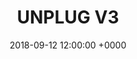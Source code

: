 ---
title: UNPLUG V3
tags:
- event
layout: event
permalink: "/event/:title"
location: Madonna di Campiglio, Trentino, Italy
image: http://localhost:4000/assets/img/location/tuckett.jpg
when_header: September 12-14, 2018
how_was_it:
- We have chosen the best of the best. Unplug will be hosted in two amazing venues The Unplug Resort and The Unplug Refuge.

- The Resort is a ****s hotel, in Madonna di Campiglio, often called "the pearl of the Dolomites". The Refuge instead is a mountain hut in the heart of Brenta Dolomites, grandiose mountains in the northern part of Trentino. This hut is set in the Dolomites at 2272 mt., where your view can spread above the neighboring mountains and you can't hear a sound other than animals. The location maintains the typical character of an alpine refuge, with basic-wood accommodations, intense food experience and cozy atmosphere.

- We will be sleeping in bunk bed dormitory rooms, which will give you a connection to your fellow hikers you won't get anywhere else. But then we'll hike back down to our hotel where you can relax in one of the biggests SPAs of the Alps.

#video: https://www.youtube.com/watch?v=kvSf09IXdvk
video: https://www.youtube.com/embed/kvSf09IXdvk
caratteristics:
  altitude: 2250 mt
  cooking: Local and Traditional
  beds: 100 people
past_edition:
  period: 12 - 13 - 14 - 15 September 2018
  image: http://localhost:4000/assets/img/edition_cards/tires.png

# speakers:
# - name: To be announced
#   role: TBD
#   image: http://localhost:4000/assets/img/speakers/placeholder_speakers.jpg
organizers:
- name: STEFANO BERNARDI
  role: Investor
  image: http://localhost:4000/assets/img/organizers/stefano.jpg
- name: LORENZO SANNA
  role: Business Developer
  image: http://localhost:4000/assets/img/organizers/lor.png
attendees:
- name: 1kx
  image: http://localhost:4000/assets/img/attendees/unplugv3/1kx.png
- name: Anthemis Group
  image: http://localhost:4000/assets/img/attendees/unplugv3/anthemis.png
- name: Blockstate
  image: http://localhost:4000/assets/img/attendees/unplugv3/blockstate.png
- name: Bloctrax
  image: http://localhost:4000/assets/img/attendees/unplugv3/bloctrax.png
- name: CartHook
  image: http://localhost:4000/assets/img/attendees/unplugv3/carthook.png
- name: Centrifuge
  image: http://localhost:4000/assets/img/attendees/unplugv3/centrifuge.png
- name: Cofound.it
  image: http://localhost:4000/assets/img/attendees/unplugv3/cofound.png
- name: Consensys
  image: http://localhost:4000/assets/img/attendees/unplugv3/consensys.png
- name: Dharma
  image: http://localhost:4000/assets/img/attendees/unplugv3/dharma.png
- name: edChain
  image: http://localhost:4000/assets/img/attendees/unplugv3/edchain.png
- name: ETHBerlin
  image: http://localhost:4000/assets/img/attendees/unplugv3/ethBerlin.png
- name: Facebook
  image: http://localhost:4000/assets/img/attendees/unplugv3/facebook.png
- name: GP.Bullhound
  image: http://localhost:4000/assets/img/attendees/unplugv3/gpbullhound.png
- name: Hoxton Ventures
  image: http://localhost:4000/assets/img/attendees/unplugv3/hoxton.png
- name: Index Ventures
  image: http://localhost:4000/assets/img/attendees/unplugv3/indexVentures.png
- name: Libertus Capital
  image: http://localhost:4000/assets/img/attendees/unplugv3/libertus.png
- name: Outlier Ventures 
  image: http://localhost:4000/assets/img/attendees/unplugv3/ov.png
- name: Set
  image: http://localhost:4000/assets/img/attendees/unplugv3/set.png
- name: Techstar
  image: http://localhost:4000/assets/img/attendees/unplugv3/techstar.png
- name: The Bakery
  image: http://localhost:4000/assets/img/attendees/unplugv3/thebakery.png
- name: Upvest
  image: http://localhost:4000/assets/img/attendees/unplugv3/upvest.png
- name: ZK capital
  image: http://localhost:4000/assets/img/attendees/unplugv3/zkcapital.png
schedule:
- day: WEDNESDAY, SEPTEMBER 12
  program:
  - time: 1.30 PM
    what: We leave from Milano Malpensa Airport
    description: Meeting point is outside Terminal 2
  - time: 5.30 PM
    what: Arrival at Unplug's Resort
    description: Check-in and find your roommate fot the next days!
  - time: 7.00 PM
    what: Cablecar time
    description: Take the cable car to the Unplug Chalet
  - time: 8.00 PM
    what: Welcome Bonfire Aperitivo
    description: Drink, get cozy and get to meet your fellow adventurers
  - time: 8.30 PM
    what: Dinner at Unplug's Chalet
    description: Typical dinner in a luxury mountain chalet, with a simple 1 minute presentation of each guest
- day: THURSDAY, SEPTEMBER 13
  program:
  - time: 6.30 AM
    what: Yoga
    description: For the morning larks!
  - time: 7.30 AM
    what: Breakfast
    description: Get your energy for the day!
  - time: 10.00 AM
    what: Bring your backpak!
    description: We leave the Resort to reach our hiking path
  - time: 10.40 AM
    what: Hiking!
    description: We start our ascent towards the Unplug Hut
  - time: 12.00 PM
    what: Lunch
    description: We stop for a typical lunch at Rifugio Casinei
  - time: 3.00 PM
    what: Enjoy and relax
    description: As we finally get to the Hut, you can start finding your bed and enjoy the scenery
  - time: 4.30 PM
    what: Chats and discussions
    description: Get to know your fellow unpluggers a bit more
  - time: 19.30 PM
    what: Dinner
    description: Home made, slowfood and very typical dinner
- day: FRIDAY, SEPTEMBER 14
  program:
  - time: 6.30 AM
    what: Yoga
    description: Connect body and mind with nature
  - time: 7.30 AM
    what: Breakfast
    description: Get your energy for the day!
  - time: 9.30 AM
    what: Free time for chats, meditation or small hikes
    description: Feel free to spend the morning as you want
  - time: 12.30 AM
    what: Lunch Time
    description: Typical alpine Lunch
  - time: 14.30 PM
    what: Bye Bye Mountain Hut!
    description: We start our descent through the "waterfalls trail", in which you can take a shower if you want
  - time: 5.30 PM
    what: Back to the Unplug Resort
    description: Shower / SPA / Relax / Drinks
  - time: 7.30 PM
    what: Dinner
    description: Home made, slowfood and very typical food
  - time: 9.00 PM
    what: Talks
    description: Inspiring talks from your fellow mountaineers
- day: SATURDAY, SEPTEMBER 15
  program:
  - time: 7.30 AM
    what: Breakfast
    description: Meet in the Hotel lobby and load up on energies for the day.
  - time: 8.30 AM
    what: Discussion tables
    description: If you're already awake
  - time: 10.00 AM
    what: Bye Bye Unplug Resort
    description: It's time to go back to the real world! Our bus leaves now.
  - time: 12.30 AM
    what: Surprise Goodbye Lunch
    description: Promise it's worth it.
  - time: 4.30 PM
    what: Bye!
    description: We say good bye! Please ensure you book travel from Milano Malpensa Airport
      at 5:30pm at the earliest. If you need to leave earlier, please contact us before
      purchasing a ticket to make sure we can accomodate. We suggest spending the
      night in Milano and booking travel for the next morning! It is a stunning city.
date: '2018-09-12 12:00:00 +0000'
venue: Rifugio Tuckett e Sella
gallery-small:
  image:
  - http://localhost:4000/assets/img/events_photos/tuckett/01.jpg
  - http://localhost:4000/assets/img/events_photos/tuckett/02.jpg
  - http://localhost:4000/assets/img/events_photos/tuckett/03.jpg
  - http://localhost:4000/assets/img/events_photos/tuckett/04.jpg
  - http://localhost:4000/assets/img/events_photos/tuckett/05.jpg
  - http://localhost:4000/assets/img/events_photos/tuckett/06.jpg
  - http://localhost:4000/assets/img/events_photos/tuckett/07.jpg
  - http://localhost:4000/assets/img/events_photos/tuckett/08.jpg
  - http://localhost:4000/assets/img/events_photos/tuckett/09.jpg
  - http://localhost:4000/assets/img/events_photos/tuckett/10.jpg
  - http://localhost:4000/assets/img/events_photos/tuckett/12.jpg
  - http://localhost:4000/assets/img/events_photos/tuckett/13.jpg
  - http://localhost:4000/assets/img/events_photos/tuckett/14.jpg
  - http://localhost:4000/assets/img/events_photos/tuckett/15.jpg
  - http://localhost:4000/assets/img/events_photos/tuckett/11.jpg
  - http://localhost:4000/assets/img/events_photos/tuckett/16.jpg
  - http://localhost:4000/assets/img/events_photos/tuckett/19.jpg
  - http://localhost:4000/assets/img/events_photos/tuckett/20.jpg
  - http://localhost:4000/assets/img/events_photos/tuckett/17.jpg
  - http://localhost:4000/assets/img/events_photos/tuckett/18.jpg
gallery-big:
  image:
  - http://localhost:4000/assets/img/events_photos/tuckett/big/01.jpg
  - http://localhost:4000/assets/img/events_photos/tuckett/big/02.jpg
  - http://localhost:4000/assets/img/events_photos/tuckett/big/03.jpg
  - http://localhost:4000/assets/img/events_photos/tuckett/big/04.jpg
  - http://localhost:4000/assets/img/events_photos/tuckett/big/05.jpg
  - http://localhost:4000/assets/img/events_photos/tuckett/big/06.jpg
  - http://localhost:4000/assets/img/events_photos/tuckett/big/07.jpg
  - http://localhost:4000/assets/img/events_photos/tuckett/big/08.jpg
  - http://localhost:4000/assets/img/events_photos/tuckett/big/09.jpg
  - http://localhost:4000/assets/img/events_photos/tuckett/big/10.jpg
  - http://localhost:4000/assets/img/events_photos/tuckett/big/11.jpg
  - http://localhost:4000/assets/img/events_photos/tuckett/big/12.jpg
  - http://localhost:4000/assets/img/events_photos/tuckett/big/13.jpg
  - http://localhost:4000/assets/img/events_photos/tuckett/big/14.jpg
  - http://localhost:4000/assets/img/events_photos/tuckett/big/15.jpg
  - http://localhost:4000/assets/img/events_photos/tuckett/big/16.jpg
  - http://localhost:4000/assets/img/events_photos/tuckett/big/17.jpg
  - http://localhost:4000/assets/img/events_photos/tuckett/big/18.jpg
  - http://localhost:4000/assets/img/events_photos/tuckett/big/19.jpg
  - http://localhost:4000/assets/img/events_photos/tuckett/big/20.jpg
pricing_table:
- title: Early Bird Ticket
  price: 890
  elements:
  - icon: http://localhost:4000/assets/img/pricing_table/double_room.svg
    text:
    - 2 nights in a **** Hotel with SPA in Double Room 
    - 1 night in a Mountain hut
  - icon: http://localhost:4000/assets/img/pricing_table/transfer.svg
    text:
    - Transfer to and from
    - Airport Milano Malpensa
  - icon: http://localhost:4000/assets/img/pricing_table/special_dinner.svg
    text:
    - 3 dinners, of which 1 in our special dinner in our Chalet
    - 3 lunches, of which 1 in a surprise location
  - icon: 
    text:
    - 22% Italian VAT included
- title: Normal Ticket
  price: 1190
  elements:
  - icon: http://localhost:4000/assets/img/pricing_table/double_room.svg
    text:
    - 2 nights in a **** Hotel with SPA in Double Room 
    - 1 night in a Mountain hut
  - icon: http://localhost:4000/assets/img/pricing_table/transfer.svg
    text:
    - Transfer to and from
    - Airport Milano Malpensa
  - icon: http://localhost:4000/assets/img/pricing_table/special_dinner.svg
    text:
    - 3 dinners, of which 1 in our special dinner in our Chalet
    - 3 lunches, of which 1 in a surprise location
  - icon: 
    text:
    - 22% Italian VAT included
- title: Single Room Ticket
  price: 1390
  elements:
  - icon: http://localhost:4000/assets/img/pricing_table/double_room.svg
    text:
    - 2 nights in a **** Hotel with SPA in Single Room 
    - 1 night in a Mountain hut
  - icon: http://localhost:4000/assets/img/pricing_table/transfer.svg
    text:
    - Transfer to and from
    - Airport Milano Malpensa
  - icon: http://localhost:4000/assets/img/pricing_table/special_dinner.svg
    text:
    - 3 dinners, of which 1 in our special dinner in our Chalet
    - 3 lunches, of which 1 in a surprise location
  - icon: 
    text:
    - 22% Italian VAT included
header_home:
  title: 2018 Summer Unplug Retreat
  subtitle: An amazing 3-day retreat in the Dolomites with fellow investors and entrepreneurs
  image: http://localhost:4000/assets/img/tucket_placeholder.jpg
footer_sponsors:
- name: Token Economy
  image: http://localhost:4000/assets/img/sponsor/tokeneconomy.png
  link: https://www.tokeneconomy.co
- name: Semantic Ventures
  image: http://localhost:4000/assets/img/sponsor/semantic.png
  link: https://semantic.vc
- name: You?
  image: http://localhost:4000/assets/img/sponsor/you.png
  link: mailto:team@unplug.vc
---